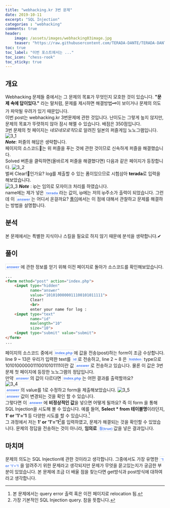 ```yaml
---
title: "webhacking.kr 3번 문제"
date: 2019-10-11
excerpt: "SQL Injection"
categories : "webhacking"
comments: true
header:
    image: /assets/images/webhacking03image.jpg
    teaser: "https://raw.githubusercontent.com/TERADA-DANTE/TERADA-DANTE.github.io/master/_images/teaser/webhacking_teaser.jpg"
toc: true 
toc_label: "이번 포스트에서는 ..." 
toc_icon: "chess-rook"
toc_sticky: true
---
```


## 개요
Webhacking 문제들 중에서는 그 문제의 목표가 무엇인지 모호한 것이 있습니다. **"문제 속에 답이있다."** 라는 말처럼, 문제를 제시하면 해결방법🗝이 보이거나 문제의 의도가 파악될 우려가 있기 때문입니다.

이번 post는 webhacking.kr 3번문제에 관한 것입니다. 난이도는 그렇게 높지 않지만, 문제의 목표가 뚜렷하지 않아 잠시 해멜 수 있습니다. 배점은 350점입니다.

3번 문제의 첫 페이지는 *네모네모로직*으로 알려진 일본의 퍼즐게임 노노그램입니다. 
![3_1](https://i.imgur.com/cwGbRcw.png)

__*Note*__: 퍼즐의 해답은 생략합니다.

페이지의 소스코드📑는 위 퍼즐을 푸는 것에 관한 것이므로 신속하게 퍼즐을 해결했습니다.

Solved 버튼을 클릭하면(올바르게 퍼즐을 해결했다면) 다음과 같은 페이지가 등장합니다.
![3_2](https://i.imgur.com/r3u7ieF.png)

벌써 Clear!💯인가요? log를 제출할 수 있는 폼이있으므로 시험삼아 **terada**로 입력을 해보았습니다.

![3_3](https://i.imgur.com/UXFWac6.png)
__*Note*__ : ip는 임의로 모자이크 처리를 하였습니다.

name에는 제가 넣은 `terada`라는 값이, ip에는 저의 ip주소가 출력이 되었습니다. 그런데 이 `answer`는 어디서 온걸까요? [풀이](#풀이)에서는 이 점에 대해서 관찰하고 문제를 해결하는 방법을 설명합니다.

## 분석
본 문제에서는 특별한 지식이나 스킬을 필요로 하지 않기 때문에 분석을 생략합니다.✔

## 풀이
`answer`에 관한 정보를 얻기 위해 이전 페이지로 돌아가 소스코드를 확인해보았습니다.
~~~html
...
<form method="post" action="index.php">
    <input type="hidden" 
           name="answer"  
           value="1010100000011100101011111">
           Clear!
           <br>
           enter your name for log : 
    <input type="text" 
           name="id" 
           maxlength="10" 
           size="10">
    <input type="submit" value="submit">
</form>
...
~~~
페이지의 소스코드 중에서 `index.php`에 값을 전송(post)하는 form이 조금 수상합니다. line 9 ~ 13은 우리가 입력한 text를 `id`로 전송하고, line 2 ~ 8 은 `hidden` type으로 101010000001110010101111이란 값 `answer`로 전송하고 있습니다. 물론 이 값은 3번 문제 첫 페이지에 등장한 노노그램의 정답입니다. 

만약 `answer`의 값이 다르다면 `index.php`는 어떤 결과를 출력할까요?

![3_4](https://i.imgur.com/sR6eqiK.png)

`answer`의 value를 1로 수정하고 form을 제출해보았습니다.
![3_5](https://i.imgur.com/Bmrg0Yv.png)

`answer`값이 변경되는 것을 확인 할 수 있습니다. 

그렇다면 이 `answer`에 **비정상적인 값**을 넣으면 어떻게 될까요? 즉 이 form 을 통해 SQL Injection을 시도해 볼 수 있습니다. 
예를 들어, **Select * from 테이블명**이라던지, **1' or '1'='1** 등 다양한 시도를 할 수 있습니다.[^1]

그 과정에서 저는 **1' or '1'='1**[^2]를 입력하였고, 문제가 해결되는 것을 확인할 수 있었습니다. 문제의 정답을 전송하는 것이 아니라, **임의로** `참(true)`값을 넣은 결과입니다.

## 마치며
문제의 의도는 SQL Injection에 관한 것이라고 생각합니다. 그중에서도 가장 유명한 `'1 or '1'='1`을 알려주기 위한 문제라고 생각되지만 문제가 무엇을 묻고있는지가 궁금한 부분이 있었습니다. 본 문제에 조금 더 배울 점을 찾는다면 get방식과 post방식에 대하여라고 생각합니다. 


[^1]: 본 문제에서는 query error 출력 혹은 이전 페이지로 relocation 됨.
[^2]: 가장 기본적인 SQL Injection query. 참을 뜻합니다.




<style>
.page__content h1,
.page__content h2
{
    padding-bottom: 0.5em;
    border-bottom: 1px solid #89ddff;
}
</style>

<style>
    p{
        margin-block-start: 0em;
        margin-block-end: 0em;
        margin-inline-start: 0px;
        margin-inline-end: 0px;
        margin-top:0px;
        margin-bottom: 0px;
    }

    .Mysql{   
    display: inline;
    padding-left: 5px;
    padding-right: 5px;
    padding-top: 1px;
    padding-bottom: 2px;
    font-size: 0.6em;
    text-align: center;
    background-color: #097abb;
    color: #f8fafc;
    border-top-left-radius: 3px;
    border-bottom-left-radius: 3px;
    content: "MySQL"
}
    .Ver{
    display: inline;
    padding-left: 5px;
    padding-right: 5px;
    padding-top: 1px;
    padding-bottom: 2px;
    font-size: 0.6em;
    text-align: center;
    background-color: #5c5c5c;
    color: #f8fafc;
    border-top-right-radius: 3px;
    border-bottom-right-radius: 3px;
}
</style>


<style>
.page h1:before {
    padding-right: 0.3em;
    color: #9ddcff;
    content: "/";
}

.page h2:before {
    padding-right: 0.3em;
    color: #9ddcff;
    content: "//";
}

.page h3:before {
    padding-right: 0.3em;
    color: #9ddcff;
    content: "///";
}

.page h4:before {
    padding-right: 0.3em;
    color: #9ddcff;
    content: "////";
}

p>code,
a>code,
li>code,
figcaption>code,
td>code {
    padding-left: 0.18rem;
    padding-right: 0.18rem;
    padding-top: 0.09rem;
    font-size: 0.8em;
    background: #fff;
    color: #5283f3;
    border: solid 1px #e1e4e5;
    border-radius: 0px;
    font-family: open sans,clear sans,helvetica neue,Helvetica,Arial,sans-serif;
    font-weight: bold;
}
</style>
